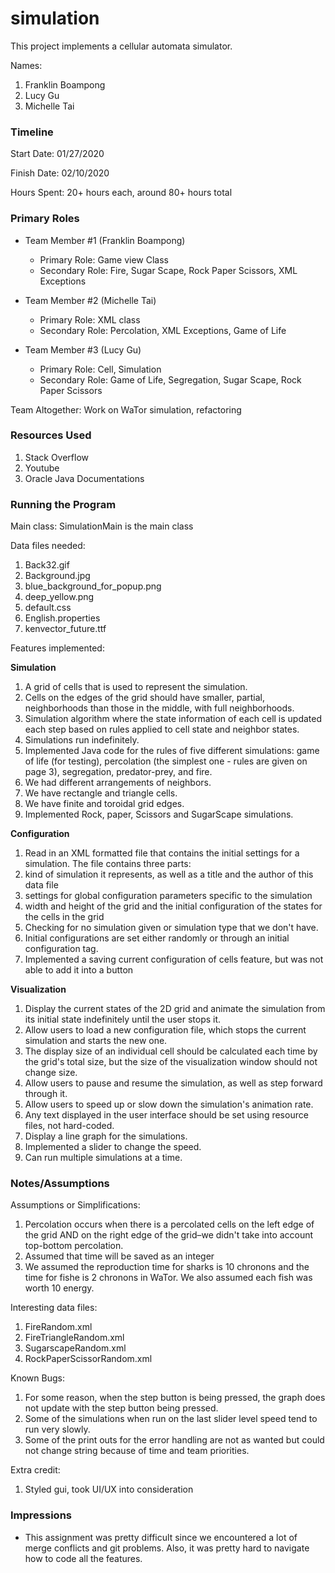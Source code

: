 simulation
==== 

This project implements a cellular automata simulator.

Names:
1. Franklin Boampong
2. Lucy Gu
3. Michelle Tai

### Timeline

Start Date: 01/27/2020

Finish Date: 02/10/2020

Hours Spent: 20+ hours each, around 80+ hours total

### Primary Roles

* Team Member #1 (Franklin Boampong)
	- Primary Role: Game view Class
	- Secondary Role: Fire, Sugar Scape, Rock Paper Scissors, XML Exceptions

* Team Member #2 (Michelle Tai)
   -  Primary Role: XML class
   -  Secondary Role: Percolation, XML Exceptions, Game of Life

* Team Member #3 (Lucy Gu)
   - Primary Role: Cell, Simulation
   - Secondary Role: Game of Life, Segregation, Sugar Scape, Rock Paper Scissors

Team Altogether: Work on WaTor simulation, refactoring

### Resources Used

1. Stack Overflow
2. Youtube
3. Oracle Java Documentations

### Running the Program
Main class: SimulationMain is the main class

Data files needed: 

1. Back32.gif
2. Background.jpg
3. blue_background_for_popup.png
4. deep_yellow.png
5. default.css
6. English.properties
7. kenvector_future.ttf

Features implemented:

**Simulation**
1. A grid of cells that is used to represent the simulation.
2. Cells on the edges of the grid should have smaller, partial, neighborhoods than those in the middle, with full neighborhoods.
3. Simulation algorithm where the state information of each cell is updated each step based on rules applied to cell 
state and neighbor states.
4. Simulations run indefinitely.
5. Implemented Java code for the rules of five different simulations: game of life (for testing), percolation (the simplest one - rules are given on page 3), segregation, predator-prey, and fire.
6. We had different arrangements of neighbors.
7. We have rectangle and triangle cells.
8. We have finite and toroidal grid edges.
9. Implemented Rock, paper, Scissors and SugarScape simulations.

**Configuration**

1. Read in an XML formatted file that contains the initial settings for a simulation. The file contains three parts:
  1. kind of simulation it represents, as well as a title and the author of this data file
  2. settings for global configuration parameters specific to the simulation
  3. width and height of the grid and the initial configuration of the states for the cells in the grid
2. Checking for no simulation given or simulation type that we don't have.
3. Initial configurations are set either randomly or through an initial configuration tag.
4. Implemented a saving current configuration of cells feature, but was not able to add it into a button


**Visualization**
1. Display the current states of the 2D grid and animate the simulation from its initial state indefinitely until the user stops it.
2. Allow users to load a new configuration file, which stops the current simulation and starts the new one.
3. The display size of an individual cell should be calculated each time by the grid's total size, but the size of the visualization window should not change size.
4. Allow users to pause and resume the simulation, as well as step forward through it.
5. Allow users to speed up or slow down the simulation's animation rate.
6. Any text displayed in the user interface should be set using resource files, not hard-coded.
7. Display a line graph for the simulations.
8. Implemented a slider to change the speed.
9. Can run multiple simulations at a time.


### Notes/Assumptions

Assumptions or Simplifications:
1. Percolation occurs when there is a percolated cells on the left edge of the grid AND on the right 
edge of the grid–we didn't take into account top-bottom percolation.
2. Assumed that time will be saved as an integer
3. We assumed the reproduction time for sharks is 10 chronons and the time for fishe is 2 chronons in 
 WaTor. We also assumed each fish was worth 10 energy. 


Interesting data files:
1. FireRandom.xml
2. FireTriangleRandom.xml
3. SugarscapeRandom.xml
4. RockPaperScissorRandom.xml


Known Bugs:

1. For some reason, when the step button is being pressed, the graph does not update with the step button being pressed.
2. Some of the simulations when run on the last slider level speed tend to run very slowly. 
3. Some of the print outs for the error handling are not as wanted but could not change string because of time and 
team priorities.

Extra credit:
1. Styled gui, took UI/UX into consideration


### Impressions
* This assignment was pretty difficult since we encountered a lot of merge conflicts and git problems. 
Also, it was pretty hard to navigate how to code all the features.
